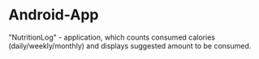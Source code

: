 # Android-App
"NutritionLog" - application, which counts  consumed calories  (daily/weekly/monthly) and displays suggested amount to be consumed.

